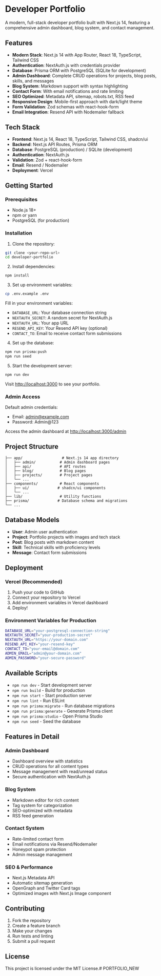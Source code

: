 # Developer Portfolio

A modern, full-stack developer portfolio built with Next.js 14, featuring a comprehensive admin dashboard, blog system, and contact management.

## Features

- **Modern Stack**: Next.js 14 with App Router, React 18, TypeScript, Tailwind CSS
- **Authentication**: NextAuth.js with credentials provider
- **Database**: Prisma ORM with PostgreSQL (SQLite for development)
- **Admin Dashboard**: Complete CRUD operations for projects, blog posts, skills, and messages
- **Blog System**: Markdown support with syntax highlighting
- **Contact Form**: With email notifications and rate limiting
- **SEO Optimized**: Metadata API, sitemap, robots.txt, RSS feed
- **Responsive Design**: Mobile-first approach with dark/light theme
- **Form Validation**: Zod schemas with react-hook-form
- **Email Integration**: Resend API with Nodemailer fallback

## Tech Stack

- **Frontend**: Next.js 14, React 18, TypeScript, Tailwind CSS, shadcn/ui
- **Backend**: Next.js API Routes, Prisma ORM
- **Database**: PostgreSQL (production) / SQLite (development)
- **Authentication**: NextAuth.js
- **Validation**: Zod + react-hook-form
- **Email**: Resend / Nodemailer
- **Deployment**: Vercel

## Getting Started

### Prerequisites

- Node.js 18+ 
- npm or yarn
- PostgreSQL (for production)

### Installation

1. Clone the repository:
```bash
git clone <your-repo-url>
cd developer-portfolio
```

2. Install dependencies:
```bash
npm install
```

3. Set up environment variables:
```bash
cp .env.example .env
```

Fill in your environment variables:
- `DATABASE_URL`: Your database connection string
- `NEXTAUTH_SECRET`: A random secret for NextAuth.js
- `NEXTAUTH_URL`: Your app URL
- `RESEND_API_KEY`: Your Resend API key (optional)
- `CONTACT_TO`: Email to receive contact form submissions

4. Set up the database:
```bash
npm run prisma:push
npm run seed
```

5. Start the development server:
```bash
npm run dev
```

Visit [http://localhost:3000](http://localhost:3000) to see your portfolio.

### Admin Access

Default admin credentials:
- Email: admin@example.com
- Password: Admin@123

Access the admin dashboard at [http://localhost:3000/admin](http://localhost:3000/admin)

## Project Structure

```
├── app/                  # Next.js 14 app directory
│   ├── admin/           # Admin dashboard pages
│   ├── api/             # API routes
│   ├── blog/            # Blog pages
│   ├── projects/        # Project pages
│   └── ...
├── components/          # React components
│   ├── ui/             # shadcn/ui components
│   └── ...
├── lib/                 # Utility functions
├── prisma/             # Database schema and migrations
└── ...
```

## Database Models

- **User**: Admin user authentication
- **Project**: Portfolio projects with images and tech stack
- **Post**: Blog posts with markdown content
- **Skill**: Technical skills with proficiency levels
- **Message**: Contact form submissions

## Deployment

### Vercel (Recommended)

1. Push your code to GitHub
2. Connect your repository to Vercel
3. Add environment variables in Vercel dashboard
4. Deploy!

### Environment Variables for Production

```bash
DATABASE_URL="your-postgresql-connection-string"
NEXTAUTH_SECRET="your-production-secret"
NEXTAUTH_URL="https://your-domain.com"
RESEND_API_KEY="your-resend-key"
CONTACT_TO="your-email@domain.com"
ADMIN_EMAIL="admin@your-domain.com"
ADMIN_PASSWORD="your-secure-password"
```

## Available Scripts

- `npm run dev` - Start development server
- `npm run build` - Build for production
- `npm run start` - Start production server
- `npm run lint` - Run ESLint
- `npm run prisma:migrate` - Run database migrations
- `npm run prisma:generate` - Generate Prisma client
- `npm run prisma:studio` - Open Prisma Studio
- `npm run seed` - Seed the database

## Features in Detail

### Admin Dashboard
- Dashboard overview with statistics
- CRUD operations for all content types
- Message management with read/unread status
- Secure authentication with NextAuth.js

### Blog System
- Markdown editor for rich content
- Tag system for categorization
- SEO-optimized with metadata
- RSS feed generation

### Contact System
- Rate-limited contact form
- Email notifications via Resend/Nodemailer
- Honeypot spam protection
- Admin message management

### SEO & Performance
- Next.js Metadata API
- Automatic sitemap generation
- OpenGraph and Twitter Card tags
- Optimized images with Next.js Image component

## Contributing

1. Fork the repository
2. Create a feature branch
3. Make your changes
4. Run tests and linting
5. Submit a pull request

## License

This project is licensed under the MIT License.#   P O R T F O L I O _ N E W  
 